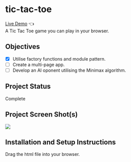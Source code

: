 # tic-tac-toe
[Live Demo](https://euanrw.github.io/tic-tac-toe/) :point_left:  
A Tic Tac Toe game you can play in your browser.

## Objectives
- [X] Utilise factory functions and module pattern.
- [ ] Create a multi-page app.
- [ ] Develop an AI oponent utilising the Minimax algorithm.

## Project Status
Complete

## Project Screen Shot(s)
![](project.png)

## Installation and Setup Instructions

Drag the html file into your browser.
